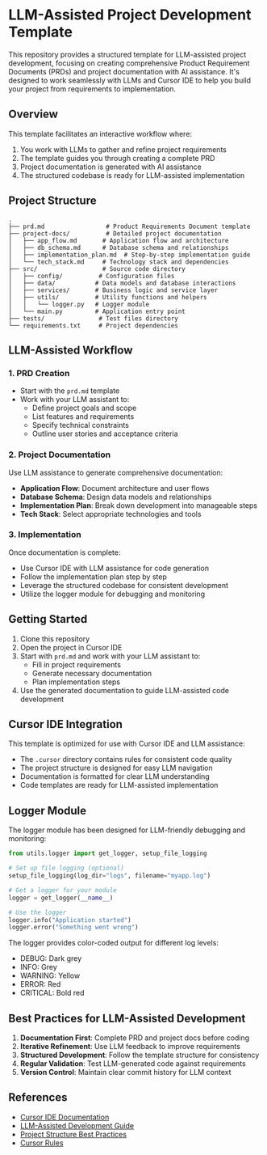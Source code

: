 # LLM-Assisted Project Development Template

This repository provides a structured template for LLM-assisted project development, focusing on creating comprehensive Product Requirement Documents (PRDs) and project documentation with AI assistance. It's designed to work seamlessly with LLMs and Cursor IDE to help you build your project from requirements to implementation.

## Overview

This template facilitates an interactive workflow where:
1. You work with LLMs to gather and refine project requirements
2. The template guides you through creating a complete PRD
3. Project documentation is generated with AI assistance
4. The structured codebase is ready for LLM-assisted implementation

## Project Structure

```
.
├── prd.md                 # Product Requirements Document template
├── project-docs/          # Detailed project documentation
│   ├── app_flow.md       # Application flow and architecture
│   ├── db_schema.md      # Database schema and relationships
│   ├── implementation_plan.md  # Step-by-step implementation guide
│   └── tech_stack.md     # Technology stack and dependencies
├── src/                  # Source code directory
│   ├── config/          # Configuration files
│   ├── data/           # Data models and database interactions
│   ├── services/       # Business logic and service layer
│   ├── utils/          # Utility functions and helpers
│   │   └── logger.py   # Logger module
│   └── main.py         # Application entry point
├── tests/               # Test files directory
└── requirements.txt     # Project dependencies
```

## LLM-Assisted Workflow

### 1. PRD Creation
- Start with the `prd.md` template
- Work with your LLM assistant to:
  - Define project goals and scope
  - List features and requirements
  - Specify technical constraints
  - Outline user stories and acceptance criteria

### 2. Project Documentation
Use LLM assistance to generate comprehensive documentation:
- **Application Flow**: Document architecture and user flows
- **Database Schema**: Design data models and relationships
- **Implementation Plan**: Break down development into manageable steps
- **Tech Stack**: Select appropriate technologies and tools

### 3. Implementation
Once documentation is complete:
- Use Cursor IDE with LLM assistance for code generation
- Follow the implementation plan step by step
- Leverage the structured codebase for consistent development
- Utilize the logger module for debugging and monitoring

## Getting Started

1. Clone this repository
2. Open the project in Cursor IDE
3. Start with `prd.md` and work with your LLM assistant to:
   - Fill in project requirements
   - Generate necessary documentation
   - Plan implementation steps
4. Use the generated documentation to guide LLM-assisted code development

## Cursor IDE Integration

This template is optimized for use with Cursor IDE and LLM assistance:
- The `.cursor` directory contains rules for consistent code quality
- The project structure is designed for easy LLM navigation
- Documentation is formatted for clear LLM understanding
- Code templates are ready for LLM-assisted implementation

## Logger Module

The logger module has been designed for LLM-friendly debugging and monitoring:

```python
from utils.logger import get_logger, setup_file_logging

# Set up file logging (optional)
setup_file_logging(log_dir="logs", filename="myapp.log")

# Get a logger for your module
logger = get_logger(__name__)

# Use the logger
logger.info("Application started")
logger.error("Something went wrong")
```

The logger provides color-coded output for different log levels:
- DEBUG: Dark grey
- INFO: Grey
- WARNING: Yellow
- ERROR: Red
- CRITICAL: Bold red

## Best Practices for LLM-Assisted Development

1. **Documentation First**: Complete PRD and project docs before coding
2. **Iterative Refinement**: Use LLM feedback to improve requirements
3. **Structured Development**: Follow the template structure for consistency
4. **Regular Validation**: Test LLM-generated code against requirements
5. **Version Control**: Maintain clear commit history for LLM context

## References

- [Cursor IDE Documentation](https://cursor.sh/docs)
- [LLM-Assisted Development Guide](https://www.aitidbits.ai/p/sahar-ai-coding)
- [Project Structure Best Practices](https://gist.github.com/Dowwie/151d8efea738ea486ddec9208ddb3a19)
- [Cursor Rules](https://cursor.directory/rules/python)
